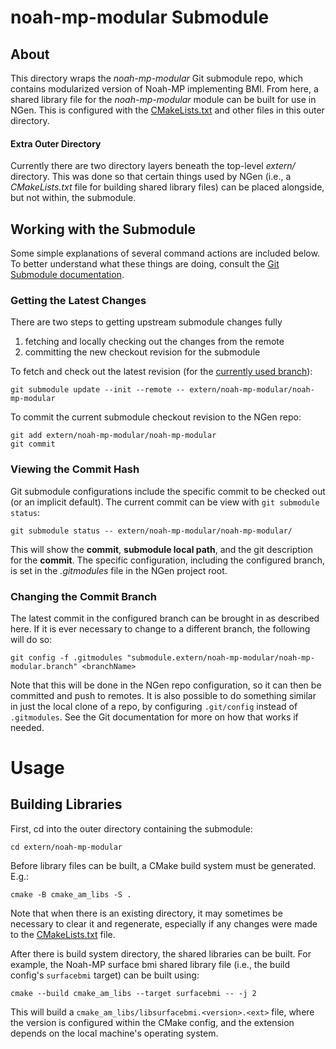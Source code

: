 # noah-mp-modular Submodule

## About

This directory wraps the *noah-mp-modular* Git submodule repo, which contains modularized version of Noah-MP implementing BMI.  From here, a shared library file for the *noah-mp-modular* module can be built for use in NGen.  This is configured with the [CMakeLists.txt](CMakeLists.txt) and other files in this outer directory.

#### Extra Outer Directory

Currently there are two directory layers beneath the top-level *extern/* directory.  This was done so that certain things used by NGen (i.e., a *CMakeLists.txt* file for building shared library files) can be placed alongside, but not within, the submodule.

## Working with the Submodule

Some simple explanations of several command actions are included below.  To better understand what these things are doing, consult the [Git Submodule documentation](https://git-scm.com/book/en/v2/Git-Tools-Submodules). 

### Getting the Latest Changes

There are two steps to getting upstream submodule changes fully 
  1. fetching and locally checking out the changes from the remote
  2. committing the new checkout revision for the submodule

To fetch and check out the latest revision (for the [currently used branch](#viewing-the-current-branch)):

    git submodule update --init --remote -- extern/noah-mp-modular/noah-mp-modular

To commit the current submodule checkout revision to the NGen repo:

    git add extern/noah-mp-modular/noah-mp-modular
    git commit

### Viewing the Commit Hash

Git submodule configurations include the specific commit to be checked out (or an implicit default).  The current commit can be view with `git submodule status`:

    git submodule status -- extern/noah-mp-modular/noah-mp-modular/

This will show the **commit**, **submodule local path**, and the git description for the **commit**.  The specific configuration, including the configured branch, is set in the _.gitmodules_ file in the NGen project root.

### Changing the Commit Branch

The latest commit in the configured branch can be brought in as described here.  If it is ever necessary to change to a different branch, the following will do so:

    git config -f .gitmodules "submodule.extern/noah-mp-modular/noah-mp-modular.branch" <branchName>

Note that this will be done in the NGen repo configuration, so it can then be committed and push to remotes.  It is also possible to do something similar in just the local clone of a repo, by configuring `.git/config` instead of `.gitmodules`.  See the Git documentation for more on how that works if needed.

# Usage

## Building Libraries

First, cd into the outer directory containing the submodule:

    cd extern/noah-mp-modular

Before library files can be built, a CMake build system must be generated.  E.g.:

    cmake -B cmake_am_libs -S .

Note that when there is an existing directory, it may sometimes be necessary to clear it and regenerate, especially if any changes were made to the [CMakeLists.txt](CMakeLists.txt) file.

After there is build system directory, the shared libraries can be built. For example, the Noah-MP surface bmi shared library file (i.e., the build config's `surfacebmi` target) can be built using:

    cmake --build cmake_am_libs --target surfacebmi -- -j 2

This will build a `cmake_am_libs/libsurfacebmi.<version>.<ext>` file, where the version is configured within the CMake config, and the extension depends on the local machine's operating system.    
